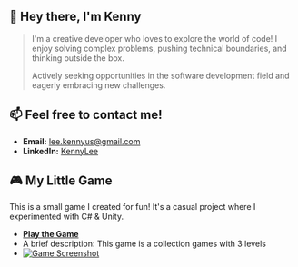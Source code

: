 <!--
## Hi there 👋
**Kenny48620/Kenny48620** is a ✨ _special_ ✨ repository because its README.md (this file) appears on your GitHub profile.

Here are some ideas to get you started:

- 🔭 I’m currently working on ...
- 🌱 I’m currently learning ...
- 👯 I’m looking to collaborate on ...
- 🤔 I’m looking for help with ...
- 💬 Ask me about ...
- 📫 How to reach me: ...
- 😄 Pronouns: ...
- ⚡ Fun fact: ...
-->


## 👋 Hey there, I'm Kenny

> I'm a creative developer who loves to explore the world of code! I enjoy solving complex problems, pushing technical boundaries, and thinking outside the box.
>
> Actively seeking opportunities in the software development field and eagerly embracing new challenges.



<!--

## ⚒️ Skills
- **Languages:** Python, Java, C#, Swift, JavaScript, C/C++
- **Frameworks & Libraries:** React, Node.js, Flask, 


## 🚀 Projects That Make Me Smile
- [**Project X**](https://github.com/Kenny48620/project-x) - 一個顛覆傳統的神奇應用。
- [**Project Y**](https://github.com/Kenny48620/project-y) - 玩轉科技與藝術的跨界嘗試。
- [**Project Z**](https://github.com/Kenny48620/project-z) - 用程式語言講故事的冒險旅程。
-->

## 📫 Feel free to contact me!
- **Email:** [lee.kennyus@gmail.com](mailto:lee.kennyus@gmail.com)
- **LinkedIn:** [KennyLee](https://www.linkedin.com/in/kaichunlee/)

## 🎮 My Little Game
This is a small game I created for fun! It's a casual project where I experimented with C# & Unity.  
- **[Play the Game](https://play.unity.com/en/games/2e112adc-236d-4a71-acfb-29c5d3d8164e/mca2-kaichun-lee-kenny)**  
- A brief description: This game is a collection games with 3 levels
- [![Game Screenshot](https://raw.githubusercontent.com/Kenny48620/Kenny48620/main/image/small-game-screenshot.png)](https://play.unity.com/en/games/2e112adc-236d-4a71-acfb-29c5d3d8164e/mca2-kaichun-lee-kenny)

